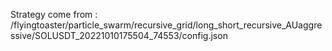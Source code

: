 Strategy come from : /flyingtoaster/particle_swarm/recursive_grid/long_short_recursive_AUaggressive/SOLUSDT_20221010175504_74553/config.json